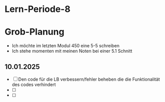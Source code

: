 # Lern-Periode-8

# Grob-Planung
- Ich möchte im letzten Modul 450 eine 5-5 schreiben
- Ich stehe momenten mit meinen Noten bei einer 5.1 Schnitt

## 10.01.2025

- [ ] Den code für die LB verbessern/fehler beheben die die Funktionalität des codes verhindert
- [ ] 
- [ ]
  
